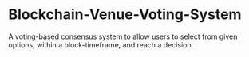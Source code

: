 # Blockchain-Venue-Voting-System
A voting-based consensus system to allow users to select from given options, within a block-timeframe, and reach a decision.
